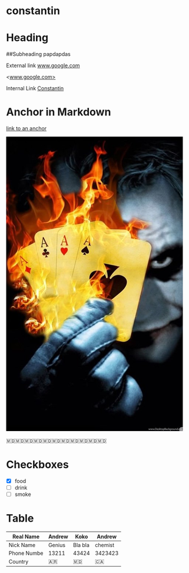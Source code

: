 # constantin
# Heading

##Subheading papdapdas


External link www.google.com

<www.google.com>


Internal Link [Constantin](../../../constantin)


# Anchor in Markdown

[link to an anchor](#anchor-in-markdown)


![image](images/jocker.jpg "icon")

:moldova::moldova::moldova::moldova::moldova::moldova::moldova::moldova::moldova::moldova::moldova:

# Checkboxes

- [x] food
- [ ] drink
- [ ] smoke

# Table

| Real Name | Andrew | Koko | Andrew |
| -|- |- | - |
| Nick Name | Genius| Bla bla| chemist |
| Phone Numbe | 13211 | 43424 | 3423423 |
|Country| :argentina: | :moldova: | :canada: |